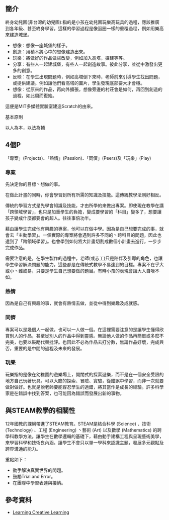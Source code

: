 ## 簡介

終身幼兒園(非台灣的幼兒園):指的是小孩在幼兒園玩樂高玩具的過程，應該推廣到各年級、甚至終身學習。這樣的學習過程是像迴圈一樣的重覆過程，例如用樂高來建造城堡。

- 想像：想像一座城堡的樣子。
- 創造：用積木將心中的想像建造出來。
- 玩樂：將做好的作品做些改變，例如加入高塔，擴建等等。
- 分享：有些人一起建城堡，有些人一起創造故事。彼此分享，並從中激發出更多的創意。
- 反映：在學生出現問題時，例如高塔倒下來時，老師前來引導學生找出問題，或提供建議。例如讓他們看高塔的圖片，學生發現底部要大才會穩。
- 想像：從原來的作品，再向外擴張，想像旁邊的村莊會是如何，再回到創造的過程，如此周而復始。

這便是MIT多媒體實驗室建造Scratch的由來。

基本原則

以人為本，以法為輔

## 4個P
「專案」(Projects)、「熱情」(Passion)、「同儕」(Peers)及「玩樂」(Play)

### 專案
先決定你的目標丶想做的事。

在做此計畫的同時，你會學習到所有所需的知識及技能。這傳統教學法剛好相反。

傳統的學習方式是先學會知識及技能，才由所學的來做出專案。即使現在教學在講「跨領域學習」，也只是加重學生的負擔，變成要學習的「科目」變多了，想要讓孩子變成什麼都要會的超人。往往事倍功半。

藉由讓學生完成他有興趣的專案，他可以在做中學。因為是自己想要完成的事，就會去「主動學習」。一個實際的專案將會遇到許多不同的丶跨科目的問題，因此也達到了「跨領域學習」。也會學到如何將大計畫切割成數個小計畫去進行，一步步完成作品。

需要注意的是，在學生製作的過程中，老師(或志工)只是陪伴及引導的角色，也讓學生學習解決問題的能力。這些都是在傳統式教學不易達到的目標。專案不在乎大或小丶難或易，只要是學生自己想要做的題目。有時小孩的表現會讓大人自嘆不如。

### 熱情
因為是自己有興趣的事，就會有熱情去做，並從中得到樂趣及成就感。

### 同儕
專案可以是幾個人一起做，也可以一人做一個。在這裡需要注意的是讓學生懂得欣賞別人的作品，甚至從別人的作品中得到靈感。無論他人做的作品再簡單或多麼不完美，也要以鼓勵代替批評。也因此不必為作品去打分數，無論作品好壞，完成與否，重要的是中間的過程及未來的發展。

### 玩樂
玩樂指的是像在幼稚園的遊樂場上，開闊式的探索遊樂，而不是在一個安全受限的地方自己玩著玩具。可以大贍的探索、冒險、實驗，從錯誤中學習，而非一次就要做對做好。也就是說老師要能容忍學生的過錯，將其當作是成長的經驗。許多科學家是在錯誤中找到答案，也可能因為錯誤而發展出新的事物。


## 與STEAM教學的相關性

12年國教的課綱帶進了STEAM教育。STEAM是結合科學 (Science) 、技術 (Technology) 、工程 (Engineering) 丶藝術 (Art) 以及數學 (Mathematics) 的跨學科教學方法。讓學生在數學還輯的基礎下，藉由動手建構工程與呈現藝術美學，來學習科學和技術㿝內涵。讓學生不會只以單一學科來認識主題，發展多元觀點及跨界溝通的能力。

重點如下：

-  動手解決真實世界的問題。
-  鼓勵Trial and Error。
-  在團隊中學習表達與接納。

## 參考資料
- [Learning Creative Learning](https://learn.media.mit.edu/lcl/)
